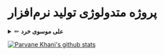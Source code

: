 # پروژه متدولوژی تولید نرم‌افزار

<details><summary>✏ <b>علی موسوی خرد</b></summary>

<br/>

### :clap: Example

<br/>

[![Ali Mousavi Kherad's github stats](https://github-readme-stats.vercel.app/api?username=amkherad)](https://github.com/amkherad)

</details>


[![Parvane Khani's github stats](https://github-readme-stats.vercel.app/api?username=parvanekh)](https://github.com/parvanekh)

